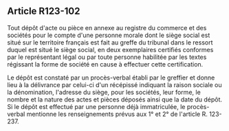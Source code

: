Article R123-102
----
Tout dépôt d'acte ou pièce en annexe au registre du commerce et des sociétés
pour le compte d'une personne morale dont le siège social est situé sur le
territoire français est fait au greffe du tribunal dans le ressort duquel est
situé le siège social, en deux exemplaires certifiés conformes par le
représentant légal ou par toute personne habilitée par les textes régissant la
forme de société en cause à effectuer cette certification.

Le dépôt est constaté par un procès-verbal établi par le greffier et donne lieu
à la délivrance par celui-ci d'un récépissé indiquant la raison sociale ou la
dénomination, l'adresse du siège, pour les sociétés, leur forme, le nombre et la
nature des actes et pièces déposés ainsi que la date du dépôt. Si le dépôt est
effectué par une personne déjà immatriculée, le procès-verbal mentionne les
renseignements prévus aux 1° et 2° de l'article R. 123-237.
